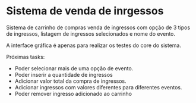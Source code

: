 # Sistema de venda de inrgessos
Sistema de carrinho de compras venda de ingressos com opção de 3 tipos de ingressos, listagem de ingressos selecionados e nome do evento.

A interface gráfica é apenas para realizar os testes do core do sistema.

Próximas tasks:
- Poder selecionar mais de uma opção de evento.
- Poder inserir a quantidade de ingressos
- Adicionar valor total da compra de ingressos.
- Adicionar ingressos com valores diferentes para diferentes eventos.
- Poder remover ingresso adicionado ao carrinho
